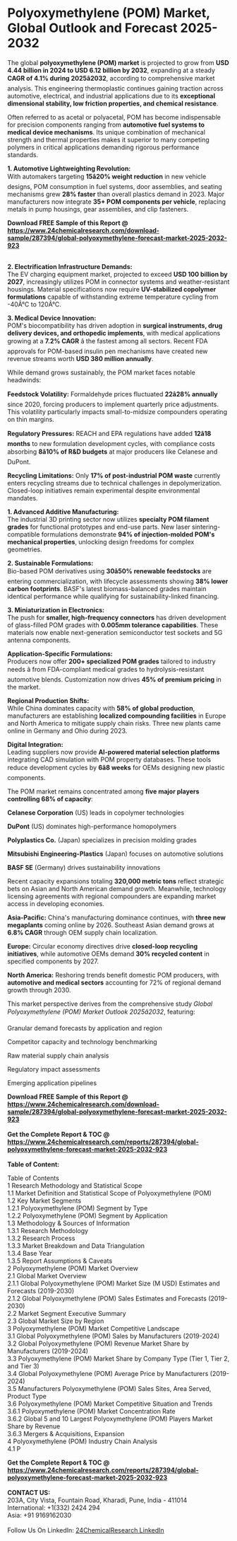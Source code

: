 <h1>Polyoxymethylene (POM) Market, Global Outlook and Forecast 2025-2032</h1><p>The global <strong>polyoxymethylene (POM) market</strong> is projected to grow from <strong>USD 4.44 billion in 2024 to USD 6.12 billion by 2032</strong>, expanding at a steady <strong>CAGR of 4.1% during 2025â2032</strong>, according to comprehensive market analysis. This engineering thermoplastic continues gaining traction across automotive, electrical, and industrial applications due to its <strong>exceptional dimensional stability, low friction properties, and chemical resistance</strong>.</p><p>Often referred to as acetal or polyacetal, POM has become indispensable for precision components ranging from <strong>automotive fuel systems to medical device mechanisms</strong>. Its unique combination of mechanical strength and thermal properties makes it superior to many competing polymers in critical applications demanding rigorous performance standards.</p><p><strong>1. Automotive Lightweighting Revolution:</strong><br>
With automakers targeting <strong>15â20% weight reduction</strong> in new vehicle designs, POM consumption in fuel systems, door assemblies, and seating mechanisms grew <strong>28% faster</strong> than overall plastics demand in 2023. Major manufacturers now integrate <strong>35+ POM components per vehicle</strong>, replacing metals in pump housings, gear assemblies, and clip fasteners.</p><div><b>Download FREE Sample of this Report @ 
            <a href="https://www.24chemicalresearch.com/download-sample/287394/global-polyoxymethylene-forecast-market-2025-2032-923">
            https://www.24chemicalresearch.com/download-sample/287394/global-polyoxymethylene-forecast-market-2025-2032-923</a></b></div><br><p><strong>2. Electrification Infrastructure Demands:</strong><br>
The EV charging equipment market, projected to exceed <strong>USD 100 billion by 2027</strong>, increasingly utilizes POM in connector systems and weather-resistant housings. Material specifications now require <strong>UV-stabilized copolymer formulations</strong> capable of withstanding extreme temperature cycling from -40Â°C to 120Â°C.</p><p><strong>3. Medical Device Innovation:</strong><br>
POM's biocompatibility has driven adoption in <strong>surgical instruments, drug delivery devices, and orthopedic implements</strong>, with medical applications growing at a <strong>7.2% CAGR</strong> â the fastest among all sectors. Recent FDA approvals for POM-based insulin pen mechanisms have created new revenue streams worth <strong>USD 380 million annually</strong>.</p><p>While demand grows sustainably, the POM market faces notable headwinds:</p><p><strong>Feedstock Volatility:</strong> Formaldehyde prices fluctuated <strong>22â28% annually</strong> since 2020, forcing producers to implement quarterly price adjustments. This volatility particularly impacts small-to-midsize compounders operating on thin margins.</p><p><strong>Regulatory Pressures:</strong> REACH and EPA regulations have added <strong>12â18 months</strong> to new formulation development cycles, with compliance costs absorbing <strong>8â10% of R&amp;D budgets</strong> at major producers like Celanese and DuPont.</p><p><strong>Recycling Limitations:</strong> Only <strong>17% of post-industrial POM waste</strong> currently enters recycling streams due to technical challenges in depolymerization. Closed-loop initiatives remain experimental despite environmental mandates.</p><p><strong>1. Advanced Additive Manufacturing:</strong><br>
The industrial 3D printing sector now utilizes <strong>specialty POM filament grades</strong> for functional prototypes and end-use parts. New laser sintering-compatible formulations demonstrate <strong>94% of injection-molded POM's mechanical properties</strong>, unlocking design freedoms for complex geometries.</p><p><strong>2. Sustainable Formulations:</strong><br>
Bio-based POM derivatives using <strong>30â50% renewable feedstocks</strong> are entering commercialization, with lifecycle assessments showing <strong>38% lower carbon footprints</strong>. BASF's latest biomass-balanced grades maintain identical performance while qualifying for sustainability-linked financing.</p><p><strong>3. Miniaturization in Electronics:</strong><br>
The push for <strong>smaller, high-frequency connectors</strong> has driven development of glass-filled POM grades with <strong>0.005mm tolerance capabilities</strong>. These materials now enable next-generation semiconductor test sockets and 5G antenna components.</p><p><strong>Application-Specific Formulations:</strong><br>
	Producers now offer <strong>200+ specialized POM grades</strong> tailored to industry needs â from FDA-compliant medical grades to hydrolysis-resistant automotive blends. Customization now drives <strong>45% of premium pricing</strong> in the market.</p><p><strong>Regional Production Shifts:</strong><br>
	While China dominates capacity with <strong>58% of global production</strong>, manufacturers are establishing <strong>localized compounding facilities</strong> in Europe and North America to mitigate supply chain risks. Three new plants came online in Germany and Ohio during 2023.</p><p><strong>Digital Integration:</strong><br>
	Leading suppliers now provide <strong>AI-powered material selection platforms</strong> integrating CAD simulation with POM property databases. These tools reduce development cycles by <strong>6â8 weeks</strong> for OEMs designing new plastic components.</p><p>The POM market remains concentrated among <strong>five major players controlling 68% of capacity</strong>:</p><p><strong>Celanese Corporation</strong> (US) leads in copolymer technologies</p><p><strong>DuPont</strong> (US) dominates high-performance homopolymers</p><p><strong>Polyplastics Co.</strong> (Japan) specializes in precision molding grades</p><p><strong>Mitsubishi Engineering-Plastics</strong> (Japan) focuses on automotive solutions</p><p><strong>BASF SE</strong> (Germany) drives sustainability innovations</p><p>Recent capacity expansions totaling <strong>320,000 metric tons</strong> reflect strategic bets on Asian and North American demand growth. Meanwhile, technology licensing agreements with regional compounders are expanding market access in developing economies.</p><p><strong>Asia-Pacific:</strong> China's manufacturing dominance continues, with <strong>three new megaplants</strong> coming online by 2026. Southeast Asian demand grows at <strong>6.8% CAGR</strong> through OEM supply chain localization.</p><p><strong>Europe:</strong> Circular economy directives drive <strong>closed-loop recycling initiatives</strong>, while automotive OEMs demand <strong>30% recycled content</strong> in specified components by 2027.</p><p><strong>North America:</strong> Reshoring trends benefit domestic POM producers, with <strong>automotive and medical sectors</strong> accounting for 72% of regional demand growth through 2030.</p><p>This market perspective derives from the comprehensive study <em>Global Polyoxymethylene (POM) Market Outlook 2025â2032</em>, featuring:</p><p>Granular demand forecasts by application and region</p><p>Competitor capacity and technology benchmarking</p><p>Raw material supply chain analysis</p><p>Regulatory impact assessments</p><p>Emerging application pipelines</p><div><b>Download FREE Sample of this Report @ 
            <a href="https://www.24chemicalresearch.com/download-sample/287394/global-polyoxymethylene-forecast-market-2025-2032-923">
            https://www.24chemicalresearch.com/download-sample/287394/global-polyoxymethylene-forecast-market-2025-2032-923</a></b></div><br><div><b>Get the Complete Report & TOC @ 
            <a href="https://www.24chemicalresearch.com/reports/287394/global-polyoxymethylene-forecast-market-2025-2032-923">
            https://www.24chemicalresearch.com/reports/287394/global-polyoxymethylene-forecast-market-2025-2032-923</a></b></div><br>
            <b>Table of Content:</b><p>Table of Contents<br />
1 Research Methodology and Statistical Scope<br />
1.1 Market Definition and Statistical Scope of Polyoxymethylene (POM)<br />
1.2 Key Market Segments<br />
1.2.1 Polyoxymethylene (POM) Segment by Type<br />
1.2.2 Polyoxymethylene (POM) Segment by Application<br />
1.3 Methodology & Sources of Information<br />
1.3.1 Research Methodology<br />
1.3.2 Research Process<br />
1.3.3 Market Breakdown and Data Triangulation<br />
1.3.4 Base Year<br />
1.3.5 Report Assumptions & Caveats<br />
2 Polyoxymethylene (POM) Market Overview<br />
2.1 Global Market Overview<br />
2.1.1 Global Polyoxymethylene (POM) Market Size (M USD) Estimates and Forecasts (2019-2030)<br />
2.1.2 Global Polyoxymethylene (POM) Sales Estimates and Forecasts (2019-2030)<br />
2.2 Market Segment Executive Summary<br />
2.3 Global Market Size by Region<br />
3 Polyoxymethylene (POM) Market Competitive Landscape<br />
3.1 Global Polyoxymethylene (POM) Sales by Manufacturers (2019-2024)<br />
3.2 Global Polyoxymethylene (POM) Revenue Market Share by Manufacturers (2019-2024)<br />
3.3 Polyoxymethylene (POM) Market Share by Company Type (Tier 1, Tier 2, and Tier 3)<br />
3.4 Global Polyoxymethylene (POM) Average Price by Manufacturers (2019-2024)<br />
3.5 Manufacturers Polyoxymethylene (POM) Sales Sites, Area Served, Product Type<br />
3.6 Polyoxymethylene (POM) Market Competitive Situation and Trends<br />
3.6.1 Polyoxymethylene (POM) Market Concentration Rate<br />
3.6.2 Global 5 and 10 Largest Polyoxymethylene (POM) Players Market Share by Revenue<br />
3.6.3 Mergers & Acquisitions, Expansion<br />
4 Polyoxymethylene (POM) Industry Chain Analysis<br />
4.1 P</p><div><b>Get the Complete Report & TOC @ 
            <a href="https://www.24chemicalresearch.com/reports/287394/global-polyoxymethylene-forecast-market-2025-2032-923">
            https://www.24chemicalresearch.com/reports/287394/global-polyoxymethylene-forecast-market-2025-2032-923</a></b></div><br><b>CONTACT US:</b><br>
            203A, City Vista, Fountain Road, Kharadi, Pune, India - 411014<br>
            International: +1(332) 2424 294<br>
            Asia: +91 9169162030 <br><br>
            Follow Us On LinkedIn: <a href="https://www.linkedin.com/company/24chemicalresearch/">24ChemicalResearch LinkedIn</a>